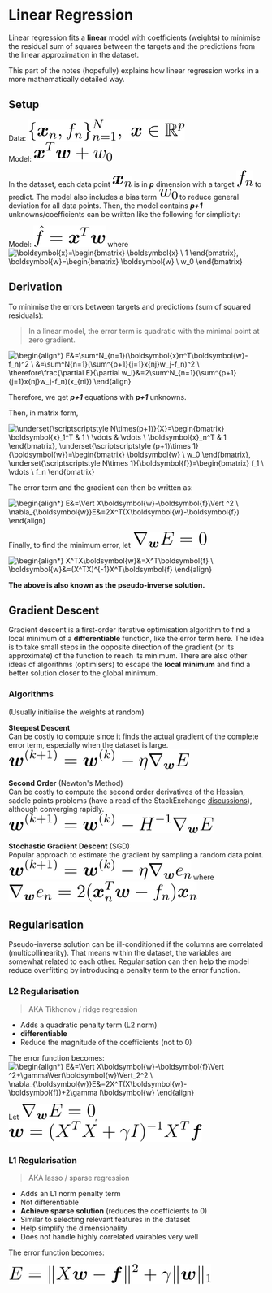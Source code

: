 # Linear Regression
Linear regression fits a **linear** model with coefficients (weights) to minimise the residual sum of squares between the targets and the predictions from the linear approximation in the dataset.

This part of the notes (hopefully) explains how linear regression works in a more mathematically detailed way.

## Setup
Data: ![\{\boldsymbol{x}_n,f_n\}^N_{n=1},\;\boldsymbol{x}\in\mathbb{R}^p](images/setup1.svg) \
Model: ![\boldsymbol{x}^T\boldsymbol{w}+w_0](images/setup2.svg)

In the dataset, each data point ![\boldsymbol{x}_n](images/xn.svg) is in **_p_** dimension with a target ![f_n](images/fn.svg) to predict. The model also includes a bias term ![w_0](images/w0.svg) to reduce general deviation for all data points. Then, the model contains **_p+1_** unknowns/coefficients can be written like the following for simplicity:

Model: ![\hat{f}=\boldsymbol{x}^T\boldsymbol{w}](images/setup3.svg) where
![\boldsymbol{x}=\begin{bmatrix}
\boldsymbol{x} \\
1
\end{bmatrix}, \boldsymbol{w}=\begin{bmatrix}
\boldsymbol{w} \\
w_0
\end{bmatrix}](images/setup4.svg)

## Derivation
To minimise the errors between targets and predictions (sum of squared residuals):
> In a linear model, the error term is quadratic with the minimal point at zero gradient.

![\begin{align*}
E&=\sum^N_{n=1}(\boldsymbol{x}_n^T\boldsymbol{w}-f_n)^2 \\
&=\sum^N_{n=1}(\sum^{p+1}_{j=1}x_{nj}w_j-f_n)^2 \\
\therefore\frac{\partial E}{\partial w_i}&=2\sum^N_{n=1}(\sum^{p+1}_{j=1}x_{nj}w_j-f_n)(x_{ni})
\end{align}](images/der1.svg)

Therefore, we get **_p+1_** equations with **_p+1_** unknowns.

Then, in matrix form,

![\underset{\scriptscriptstyle N\times(p+1)}{X}=\begin{bmatrix}
\boldsymbol{x}_1^T & 1 \\
\vdots & \vdots \\
\boldsymbol{x}_n^T & 1
\end{bmatrix},
\underset{\scriptscriptstyle (p+1)\times 1}{\boldsymbol{w}}=\begin{bmatrix}
\boldsymbol{w} \\
w_0
\end{bmatrix},
\underset{\scriptscriptstyle N\times 1}{\boldsymbol{f}}=\begin{bmatrix}
f_1 \\
\vdots \\
f_n
\end{bmatrix}](images/der2.svg)

The error term and the gradient can then be written as:

![\begin{align*}
E&=\Vert X\boldsymbol{w}-\boldsymbol{f}\Vert ^2 \\
\nabla_{\boldsymbol{w}}E&=2X^T(X\boldsymbol{w}-\boldsymbol{f})
\end{align}](images/der3.svg)

Finally, to find the minimum error, let ![\nabla_{\boldsymbol{w}}E=0](images/der4.svg)

![\begin{align*}
X^TX\boldsymbol{w}&=X^T\boldsymbol{f} \\
\boldsymbol{w}&=(X^TX)^{-1}X^T\boldsymbol{f}
\end{align}](images/der5.svg)

**The above is also known as the pseudo-inverse solution.**

## Gradient Descent
Gradient descent is a first-order iterative optimisation algorithm to find a local minimum of a **differentiable** function, like the error term here. The idea is to take small steps in the opposite direction of the gradient (or its approximate) of the function to reach its minimum. There are also other ideas of algorithms (optimisers) to escape the **local minimum** and find a better solution closer to the global minimum.

### Algorithms
(Usually initialise the weights at random)

**Steepest Descent** \
Can be costly to compute since it finds the actual gradient of the complete error term, especially when the dataset is large. \
![\boldsymbol{w}^{(k+1)}=\boldsymbol{w}^{(k)}-\eta\nabla_{\boldsymbol{w}}E](images/gd1.svg)

**Second Order** (Newton's Method) \
Can be costly to compute the second order derivatives of the Hessian, saddle points problems (have a read of the StackExchange [discussions](https://stats.stackexchange.com/questions/253632/why-is-newtons-method-not-widely-used-in-machine-learning)), although converging rapidly. \
![\boldsymbol{w}^{(k+1)}=\boldsymbol{w}^{(k)}-H^{-1}\nabla_{\boldsymbol{w}}E](images/gd2.svg)

**Stochastic Gradient Descent** (SGD) \
Popular approach to estimate the gradient by sampling a random data point. \
![\boldsymbol{w}^{(k+1)}=\boldsymbol{w}^{(k)}-\eta\nabla_{\boldsymbol{w}}e_n](images/gd3.svg) where ![\nabla_{\boldsymbol{w}}e_n=2(\boldsymbol{x}^T_n\boldsymbol{w}-f_n)\boldsymbol{x}_n](images/gd4.svg)

## Regularisation
Pseudo-inverse solution can be ill-conditioned if the columns are correlated (multicollinearity). That means within the dataset, the variables are somewhat related to each other. Regularisation can then help the model reduce overfitting by introducing a penalty term to the error function.

### L2 Regularisation
> AKA Tikhonov / ridge regression

- Adds a quadratic penalty term (L2 norm)
- **differentiable**
- Reduce the magnitude of the coefficients (not to 0)

The error function becomes: \
![\begin{align*}
E&=\Vert X\boldsymbol{w}-\boldsymbol{f}\Vert ^2+\gamma\Vert\boldsymbol{w}\Vert_2^2 \\
\nabla_{\boldsymbol{w}}E&=2X^T(X\boldsymbol{w}-\boldsymbol{f})+2\gamma I\boldsymbol{w}
\end{align}](images/reg1.svg)

Let ![\nabla_{\boldsymbol{w}}E=0](images/der4.svg), ![\boldsymbol{w}=(X^TX+\gamma I)^{-1}X^T\boldsymbol{f}](images/reg2.svg)

### L1 Regularisation
> AKA lasso / sparse regression

- Adds an L1 norm penalty term
- Not differentiable
- **Achieve sparse solution** (reduces the coefficients to 0)
- Similar to selecting relevant features in the dataset
- Help simplify the dimensionality
- Does not handle highly correlated vairables very well

The error function becomes:

![E=\Vert X\boldsymbol{w}-\boldsymbol{f}\Vert ^2+\gamma\Vert\boldsymbol{w}\Vert_1](images/reg3.svg)

<!--TODO: Include Lab 4-->
